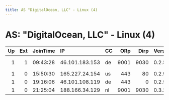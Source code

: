 ```yaml
---
title: AS "DigitalOcean, LLC" - Linux (4)
---
```


# AS: "DigitalOcean, LLC" - Linux (4)

|   Up |   Ext | JoinTime   | IP             | CC   |   ORp |   Dirp | Version   | Contact                   | Nickname            |   eFamMembers |
|-----:|------:|:-----------|:---------------|:-----|------:|-------:|:----------|:--------------------------|:--------------------|--------------:|
|    1 |     1 | 09:43:28   | 46.101.183.153 | de   |  9001 |   9030 | 0.2.5.16  | sven.david@ministerio-de- | SvenMinist          |             1 |
|    1 |     0 | 15:50:30   | 165.227.24.154 | us   |   443 |     80 | 0.2.9.11  | None                      | caltedside          |             1 |
|    1 |     0 | 19:16:06   | 46.101.108.119 | de   |   443 |      0 | 0.2.5.16  | timetrumpet@protonmail.co | BendyBusTimeTrumpet |             1 |
|    1 |     0 | 21:25:04   | 188.166.34.129 | nl   |  9001 |   9030 | 0.3.2.9   | None                      | roflrelay           |             1 |
